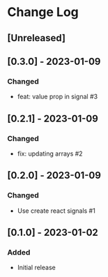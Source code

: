 # Change Log

## [Unreleased]

## [0.3.0] - 2023-01-09
### Changed
- feat: value prop in signal #3

## [0.2.1] - 2023-01-09
### Changed
- fix: updating arrays #2

## [0.2.0] - 2023-01-09
### Changed
- Use create react signals #1

## [0.1.0] - 2023-01-02
### Added
- Initial release
